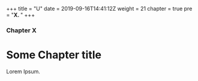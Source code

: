 +++
title = "U"
date = 2019-09-16T14:41:12Z
weight = 21
chapter = true
pre = "<b>X. </b>"
+++

### Chapter X

# Some Chapter title

Lorem Ipsum.
